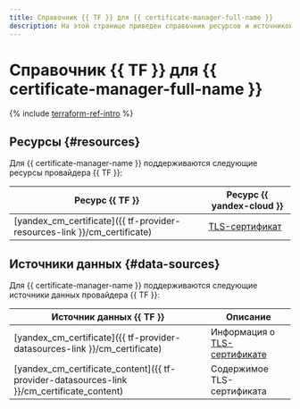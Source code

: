```yaml
---
title: Справочник {{ TF }} для {{ certificate-manager-full-name }}
description: На этой странице приведен справочник ресурсов и источников данных провайдера {{ TF }}, которые поддерживаются для сервиса {{ certificate-manager-name }}.
---
```


# Справочник {{ TF }} для {{ certificate-manager-full-name }}

{% include [terraform-ref-intro](../_includes/terraform-ref-intro.md) %}

## Ресурсы {#resources}

Для {{ certificate-manager-name }} поддерживаются следующие ресурсы провайдера {{ TF }}:

| **Ресурс {{ TF }}** | **Ресурс {{ yandex-cloud }}** |
| --- | --- |
| [yandex_cm_certificate]({{ tf-provider-resources-link }}/cm_certificate) | [TLS-сертификат](./concepts/index.md#types) |

## Источники данных {#data-sources}

Для {{ certificate-manager-name }} поддерживаются следующие источники данных провайдера {{ TF }}:

| **Источник данных {{ TF }}** | **Описание** |
| --- | --- |
| [yandex_cm_certificate]({{ tf-provider-datasources-link }}/cm_certificate) | Информация о [TLS-сертификате](./concepts/index.md#types) |
| [yandex_cm_certificate_content]({{ tf-provider-datasources-link }}/cm_certificate_content) | Содержимое TLS-сертификата |